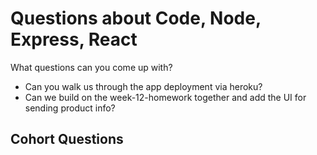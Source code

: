 # Questions about Code, Node, Express, React

What questions can you come up with?

-  Can you walk us through the app deployment via heroku?
-  Can we build on the week-12-homework together and add the UI for sending product info?

## Cohort Questions
